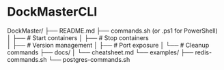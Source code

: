 # DockMasterCLI

DockMaster/
├── README.md
├── commands.sh (or .ps1 for PowerShell)
│   ├── # Start containers
│   ├── # Stop containers  
│   ├── # Version management
│   ├── # Port exposure
│   └── # Cleanup commands
├── docs/
│   └── cheatsheet.md
└── examples/
    ├── redis-commands.sh
    └── postgres-commands.sh
